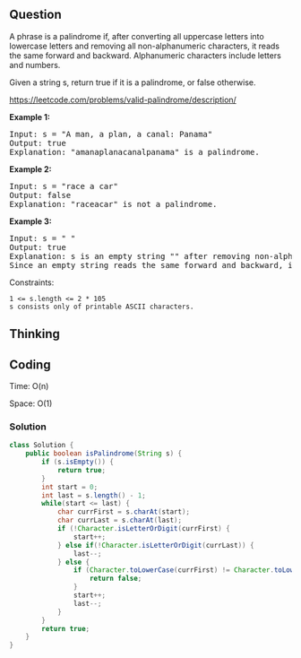 ## Question
A phrase is a palindrome if, after converting all uppercase letters into lowercase letters and removing all non-alphanumeric characters, it reads the same forward and backward. Alphanumeric characters include letters and numbers.

Given a string s, return true if it is a palindrome, or false otherwise.

https://leetcode.com/problems/valid-palindrome/description/

**Example 1:**
<pre>
Input: s = "A man, a plan, a canal: Panama"
Output: true
Explanation: "amanaplanacanalpanama" is a palindrome.
</pre>

**Example 2:**
<pre>
Input: s = "race a car"
Output: false
Explanation: "raceacar" is not a palindrome.
</pre>

**Example 3:**
<pre>
Input: s = " "
Output: true
Explanation: s is an empty string "" after removing non-alphanumeric characters.
Since an empty string reads the same forward and backward, it is a palindrome.
</pre>

Constraints:

    1 <= s.length <= 2 * 105
    s consists only of printable ASCII characters.





## Thinking

## Coding
Time: O(n)

Space: O(1)

### Solution
```java
class Solution {
    public boolean isPalindrome(String s) {
        if (s.isEmpty()) {
            return true;
        }
        int start = 0;
        int last = s.length() - 1;
        while(start <= last) {
            char currFirst = s.charAt(start);
            char currLast = s.charAt(last);
            if (!Character.isLetterOrDigit(currFirst) {
                start++;
            } else if(!Character.isLetterOrDigit(currLast)) {
                last--;
            } else {
                if (Character.toLowerCase(currFirst) != Character.toLowerCase(currLast)) {
                    return false;
                }
                start++;
                last--;
            }
        }
        return true;
    }
}

```
